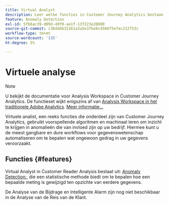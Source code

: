 ```yaml
---
title: Virtual Analyst
description: Leer welke functies in Customer Journey Analytics bestaan uit Virtual Analyst.
feature: Anomaly Detection
exl-id: 5fb6ac39-d09d-49f0-ae1f-13f223e20800
source-git-commit: c36dddb31261a3a5e37be9c4566f5e7ec212f53c
workflow-type: tm+mt
source-wordcount: '135'
ht-degree: 5%

---
```


# Virtuele analyse

>[!NOTE]
>
>U bekijkt de documentatie voor Analysis Workspace in Customer Journey Analytics. De functieset wijkt enigszins af van [Analysis Workspace in het traditionele Adobe Analytics](https://experienceleague.adobe.com/docs/analytics/analyze/analysis-workspace/home.html). [Meer informatie...](/help/getting-started/cja-aa.md)

Virtuele analist, een reeks functies die onderdeel zijn van Customer Journey Analytics, gebruikt voorspellende algoritmen en machinaal leren om inzicht te krijgen in anomalieën die van invloed zijn op uw bedrijf. Hiermee kunt u de meest gangbare en dure workflows voor gegevenswetenschap automatiseren om te bepalen wat ongewoon gedrag in uw gegevens veroorzaakt.

## Functies {#features}

Virtual Analyst in Customer Reader Analysis bestaat uit: [Anomaly Detection:](c-anomaly-detection/anomaly-detection.md), die een statistische methode biedt om te bepalen hoe een bepaalde meting is gewijzigd ten opzichte van eerdere gegevens.

De Analyse van de Bijdrage en Intelligente Alarm zijn nog niet beschikbaar in de Analyse van de Reis van de Klant.
